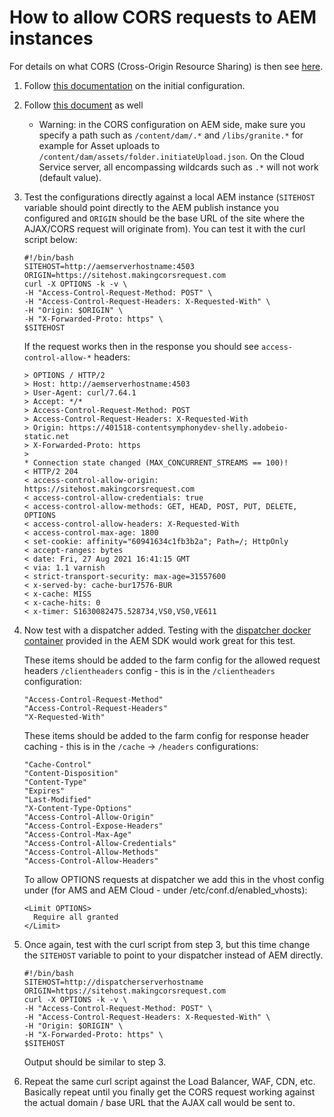 # How to allow CORS requests to AEM instances
For details on what CORS (Cross-Origin Resource Sharing) is then see [here](https://developer.mozilla.org/en-US/docs/Web/HTTP/CORS).

1. Follow [this documentation](https://experienceleague.adobe.com/docs/experience-manager-learn/foundation/security/develop-for-cross-origin-resource-sharing.html?lang=en) on the initial configuration.
2. Follow [this document](https://experienceleague.adobe.com/docs/experience-manager-learn/foundation/security/understand-cross-origin-resource-sharing.html?lang=en) as well
   * Warning: in the CORS configuration on AEM side, make sure you specify a path such as `/content/dam/.*` and `/libs/granite.*` for example for Asset uploads to `/content/dam/assets/folder.initiateUpload.json`.  On the Cloud Service server, all encompassing wildcards such as `.*` will not work (default value).
4. Test the configurations directly against a local AEM instance (`SITEHOST` variable should point directly to the AEM publish instance you configured and `ORIGIN` should be the base URL of the site where the AJAX/CORS request will originate from).  You can test it with the curl script below:
    ```   
    #!/bin/bash
    SITEHOST=http://aemserverhostname:4503
    ORIGIN=https://sitehost.makingcorsrequest.com
    curl -X OPTIONS -k -v \
    -H "Access-Control-Request-Method: POST" \
    -H "Access-Control-Request-Headers: X-Requested-With" \
    -H "Origin: $ORIGIN" \
    -H "X-Forwarded-Proto: https" \
    $SITEHOST
    ```
   If the request works then in the response you should see `access-control-allow-*` headers:
    ```
    > OPTIONS / HTTP/2
    > Host: http://aemserverhostname:4503
    > User-Agent: curl/7.64.1
    > Accept: */*
    > Access-Control-Request-Method: POST
    > Access-Control-Request-Headers: X-Requested-With
    > Origin: https://401518-contentsymphonydev-shelly.adobeio-static.net
    > X-Forwarded-Proto: https
    > 
    * Connection state changed (MAX_CONCURRENT_STREAMS == 100)!
    < HTTP/2 204 
    < access-control-allow-origin: https://sitehost.makingcorsrequest.com
    < access-control-allow-credentials: true
    < access-control-allow-methods: GET, HEAD, POST, PUT, DELETE, OPTIONS
    < access-control-allow-headers: X-Requested-With
    < access-control-max-age: 1800
    < set-cookie: affinity="60941634c1fb3b2a"; Path=/; HttpOnly
    < accept-ranges: bytes
    < date: Fri, 27 Aug 2021 16:41:15 GMT
    < via: 1.1 varnish
    < strict-transport-security: max-age=31557600
    < x-served-by: cache-bur17576-BUR
    < x-cache: MISS
    < x-cache-hits: 0
    < x-timer: S1630082475.528734,VS0,VS0,VE611
    ```
    
4. Now test with a dispatcher added.  Testing with the [dispatcher docker container](https://experienceleague.adobe.com/docs/experience-manager-cloud-service/implementing/content-delivery/disp-overview.html?lang=en) provided in the AEM SDK would work great for this test.

    These items should be added to the farm config for the allowed request headers `/clientheaders` config - this is in the `/clientheaders` configuration:
    ```
    "Access-Control-Request-Method"
    "Access-Control-Request-Headers"
    "X-Requested-With"
    ```
    
    These items should be added to the farm config for response header caching - this is in the `/cache` -> `/headers` configurations:
    ```
    "Cache-Control"
    "Content-Disposition"
    "Content-Type"
    "Expires"
    "Last-Modified"
    "X-Content-Type-Options"
    "Access-Control-Allow-Origin"
    "Access-Control-Expose-Headers"
    "Access-Control-Max-Age"
    "Access-Control-Allow-Credentials"
    "Access-Control-Allow-Methods"
    "Access-Control-Allow-Headers"
    ```
    To allow OPTIONS requests at dispatcher we add this in the vhost config under <Directory /> (for AMS and AEM Cloud - under /etc/conf.d/enabled_vhosts):
    ```
    <Limit OPTIONS>
      Require all granted
    </Limit>
    ```
5. Once again, test with the curl script from step 3, but this time change the `SITEHOST` variable to point to your dispatcher instead of AEM directly.
    ``` 
    #!/bin/bash
    SITEHOST=http://dispatcherserverhostname
    ORIGIN=https://sitehost.makingcorsrequest.com
    curl -X OPTIONS -k -v \
    -H "Access-Control-Request-Method: POST" \
    -H "Access-Control-Request-Headers: X-Requested-With" \
    -H "Origin: $ORIGIN" \
    -H "X-Forwarded-Proto: https" \
    $SITEHOST
    ```
    Output should be similar to step 3.
6. Repeat the same curl script against the Load Balancer, WAF, CDN, etc.  Basically repeat until you finally get the CORS request working against the actual domain / base URL that the AJAX call would be sent to. 
